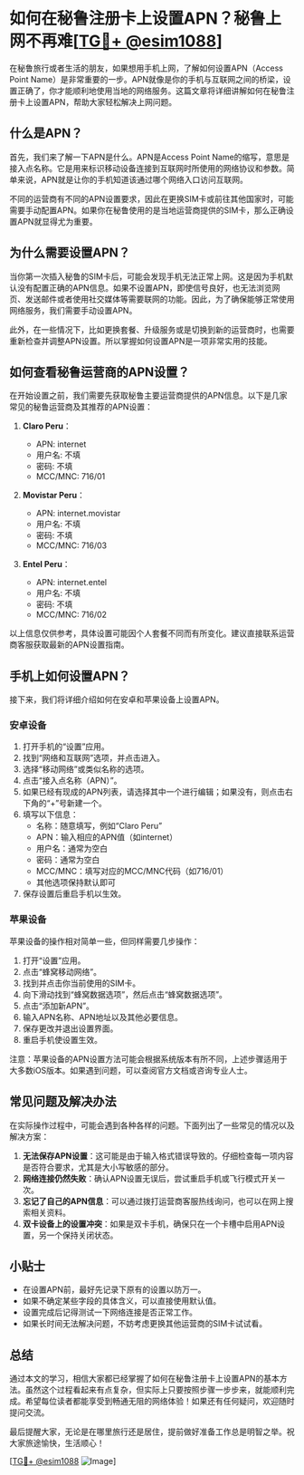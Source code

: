# 如何在秘鲁注册卡上设置APN？秘鲁上网不再难[[TG💪+ @esim1088](https://t.me/s/esim1088)]

在秘鲁旅行或者生活的朋友，如果想用手机上网，了解如何设置APN（Access Point Name）是非常重要的一步。APN就像是你的手机与互联网之间的桥梁，设置正确了，你才能顺利地使用当地的网络服务。这篇文章将详细讲解如何在秘鲁注册卡上设置APN，帮助大家轻松解决上网问题。

## 什么是APN？

首先，我们来了解一下APN是什么。APN是Access Point Name的缩写，意思是接入点名称。它是用来标识移动设备连接到互联网时所使用的网络协议和参数。简单来说，APN就是让你的手机知道该通过哪个网络入口访问互联网。

不同的运营商有不同的APN设置要求，因此在更换SIM卡或前往其他国家时，可能需要手动配置APN。如果你在秘鲁使用的是当地运营商提供的SIM卡，那么正确设置APN就显得尤为重要。

## 为什么需要设置APN？

当你第一次插入秘鲁的SIM卡后，可能会发现手机无法正常上网。这是因为手机默认没有配置正确的APN信息。如果不设置APN，即使信号良好，也无法浏览网页、发送邮件或者使用社交媒体等需要联网的功能。因此，为了确保能够正常使用网络服务，我们需要手动设置APN。

此外，在一些情况下，比如更换套餐、升级服务或是切换到新的运营商时，也需要重新检查并调整APN设置。所以掌握如何设置APN是一项非常实用的技能。

## 如何查看秘鲁运营商的APN设置？

在开始设置之前，我们需要先获取秘鲁主要运营商提供的APN信息。以下是几家常见的秘鲁运营商及其推荐的APN设置：

1. **Claro Peru**：
   - APN: internet
   - 用户名: 不填
   - 密码: 不填
   - MCC/MNC: 716/01

2. **Movistar Peru**：
   - APN: internet.movistar
   - 用户名: 不填
   - 密码: 不填
   - MCC/MNC: 716/03

3. **Entel Peru**：
   - APN: internet.entel
   - 用户名: 不填
   - 密码: 不填
   - MCC/MNC: 716/02

以上信息仅供参考，具体设置可能因个人套餐不同而有所变化。建议直接联系运营商客服获取最新的APN设置指南。

## 手机上如何设置APN？

接下来，我们将详细介绍如何在安卓和苹果设备上设置APN。

### 安卓设备

1. 打开手机的“设置”应用。
2. 找到“网络和互联网”选项，并点击进入。
3. 选择“移动网络”或类似名称的选项。
4. 点击“接入点名称（APN）”。
5. 如果已经有现成的APN列表，请选择其中一个进行编辑；如果没有，则点击右下角的“+”号新建一个。
6. 填写以下信息：
   - 名称：随意填写，例如“Claro Peru”
   - APN：输入相应的APN值（如internet）
   - 用户名：通常为空白
   - 密码：通常为空白
   - MCC/MNC：填写对应的MCC/MNC代码（如716/01）
   - 其他选项保持默认即可
7. 保存设置后重启手机以生效。

### 苹果设备

苹果设备的操作相对简单一些，但同样需要几步操作：

1. 打开“设置”应用。
2. 点击“蜂窝移动网络”。
3. 找到并点击你当前使用的SIM卡。
4. 向下滑动找到“蜂窝数据选项”，然后点击“蜂窝数据选项”。
5. 点击“添加新APN”。
6. 输入APN名称、APN地址以及其他必要信息。
7. 保存更改并退出设置界面。
8. 重启手机使设置生效。

注意：苹果设备的APN设置方法可能会根据系统版本有所不同，上述步骤适用于大多数iOS版本。如果遇到问题，可以查阅官方文档或咨询专业人士。

## 常见问题及解决办法

在实际操作过程中，可能会遇到各种各样的问题。下面列出了一些常见的情况以及解决方案：

1. **无法保存APN设置**：这可能是由于输入格式错误导致的。仔细检查每一项内容是否符合要求，尤其是大小写敏感的部分。
2. **网络连接仍然失败**：确认APN设置无误后，尝试重启手机或飞行模式开关一次。
3. **忘记了自己的APN信息**：可以通过拨打运营商客服热线询问，也可以在网上搜索相关资料。
4. **双卡设备上的设置冲突**：如果是双卡手机，确保只在一个卡槽中启用APN设置，另一个保持关闭状态。

## 小贴士

- 在设置APN前，最好先记录下原有的设置以防万一。
- 如果不确定某些字段的具体含义，可以直接使用默认值。
- 设置完成后记得测试一下网络连接是否正常工作。
- 如果长时间无法解决问题，不妨考虑更换其他运营商的SIM卡试试看。

## 总结

通过本文的学习，相信大家都已经掌握了如何在秘鲁注册卡上设置APN的基本方法。虽然这个过程看起来有点复杂，但实际上只要按照步骤一步步来，就能顺利完成。希望每位读者都能享受到畅通无阻的网络体验！如果还有任何疑问，欢迎随时提问交流。

最后提醒大家，无论是在哪里旅行还是居住，提前做好准备工作总是明智之举。祝大家旅途愉快，生活顺心！

[[TG💪+ @esim1088](https://t.me/s/esim1088) ![Image](https://i.postimg.cc/4NQfJmqS/Snipaste-2025-05-13-00-14-12.png)]